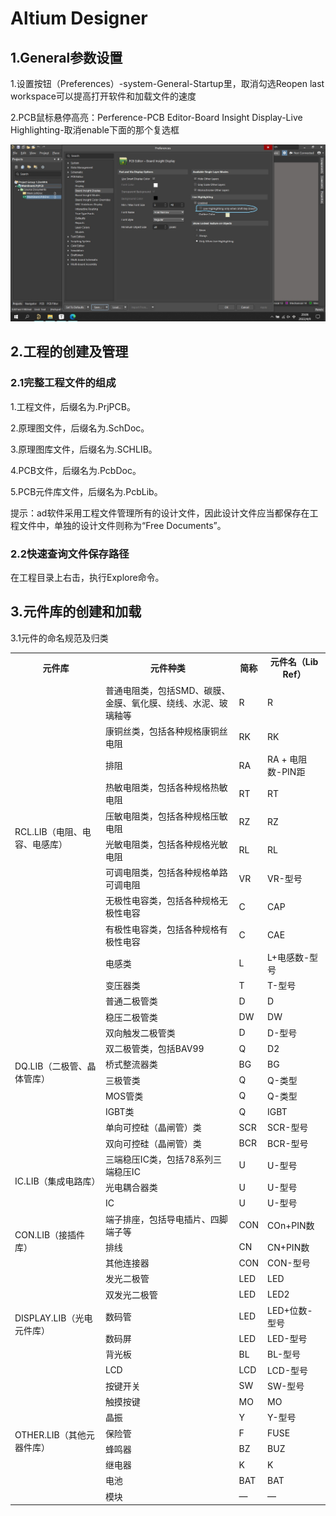 # Altium Designer
## 1.General参数设置

1.设置按钮（Preferences）-system-General-Startup里，取消勾选Reopen last workspace可以提高打开软件和加载文件的速度

2.PCB鼠标悬停高亮：Perference-PCB Editor-Board Insight Display-Live Highlighting-取消enable下面的那个复选框

![image](https://github.com/Code-30/EDA-Learning-Notes/blob/main/Images/PCB%E9%BC%A0%E6%A0%87%E6%82%AC%E5%81%9C%E9%AB%98%E4%BA%AE.jpg)

## 2.工程的创建及管理

### 2.1完整工程文件的组成

1.工程文件，后缀名为.PrjPCB。

2.原理图文件，后缀名为.SchDoc。

3.原理图库文件，后缀名为.SCHLIB。

4.PCB文件，后缀名为.PcbDoc。

5.PCB元件库文件，后缀名为.PcbLib。

提示：ad软件采用工程文件管理所有的设计文件，因此设计文件应当都保存在工程文件中，单独的设计文件则称为“Free Documents”。

### 2.2快速查询文件保存路径

在工程目录上右击，执行Explore命令。

## 3.元件库的创建和加载

3.1元件的命名规范及归类
<table>
	<tr>
	    <th>元件库</th>
	    <th>元件种类</th>
	    <th>简称</th>
        <th>元件名（Lib Ref）</th>
	</tr>
	<tr>
	    <td rowspan="11">RCL.LIB（电阻、电容、电感库）</td>
	    <td>普通电阻类，包括SMD、碳膜、金膜、氧化膜、绕线、水泥、玻璃釉等</td>
	    <td>R</td>
        <td>R</td>
	</tr>
	<tr>
	    <td>康铜丝类，包括各种规格康铜丝电阻</td>
	    <td>RK</td>
        <td>RK</td>
	</tr>
	<tr>
	    <td>排阻</td>
	    <td>RA</td>
        <td>RA + 电阻数-PIN距</td>
	</tr>
	<tr>
	    <td>热敏电阻类，包括各种规格热敏电阻</td>
	    <td>RT</td>
        <td>RT</td>
	</tr>
	<tr>
	    <td>压敏电阻类，包括各种规格压敏电阻</td>
	    <td>RZ</td>
	    <td>RZ</td>
	</tr>
    <tr>
	    <td>光敏电阻类，包括各种规格光敏电阻</td>
	    <td>RL</td>
	    <td>RL</td>
	</tr>
    <tr>
	    <td>可调电阻类，包括各种规格单路可调电阻</td>
	    <td>VR</td>
	    <td>VR-型号</td>
	</tr>
    <tr>
	    <td>无极性电容类，包括各种规格无极性电容</td>
	    <td>C</td>
	    <td>CAP</td>
	</tr>
    <tr>
	    <td>有极性电容类，包括各种规格有极性电容</td>
	    <td>C</td>
	    <td>CAE</td>
	</tr>
    <tr>
	    <td>电感类</td>
	    <td>L</td>
	    <td>L+电感数-型号</td>
	</tr>
    <tr>
	    <td>变压器类</td>
	    <td>T</td>
	    <td>T-型号</td>
	</tr>
    <tr>
	    <td rowspan="10">DQ.LIB（二极管、晶体管库）</td>
	    <td>普通二极管类</td>
	    <td>D</td>
        <td>D</td>
	</tr>
    <tr>
	    <td>稳压二极管类</td>
	    <td>DW</td>
        <td>DW</td>
	</tr>
    <tr>
	    <td>双向触发二极管类</td>
	    <td>D</td>
        <td>D-型号</td>
	</tr>
     <tr>
	    <td>双二极管类，包括BAV99</td>
	    <td>Q</td>
        <td>D2</td>
	</tr>
     <tr>
	    <td>桥式整流器类</td>
	    <td>BG</td>
        <td>BG</td>
	</tr>
     <tr>
	    <td>三极管类</td>
	    <td>Q</td>
        <td>Q-类型</td>
	</tr>
    <tr>
	    <td>MOS管类</td>
	    <td>Q</td>
        <td>Q-类型</td>
	</tr>
    <tr>
	    <td>IGBT类</td>
	    <td>Q</td>
        <td>IGBT</td>
	</tr>
    <tr>
	    <td>单向可控硅（晶闸管）类</td>
	    <td>SCR</td>
        <td>SCR-型号</td>
	</tr>
    <tr>
	    <td>双向可控硅（晶闸管）类</td>
	    <td>BCR</td>
        <td>BCR-型号</td>
	</tr>
    <tr>
	    <td rowspan="3">IC.LIB（集成电路库）</td>
	    <td>三端稳压IC类，包括78系列三端稳压IC</td>
        <td>U</td>
        <td>U-型号</td>
	</tr>
    <tr>
	    <td>光电耦合器类</td>
        <td>U</td>
        <td>U-型号</td>
	</tr>
    <tr>
	    <td>IC</td>
        <td>U</td>
        <td>U-型号</td>
	</tr>
     <tr>
	    <td rowspan="3">CON.LIB（接插件库）</td>
	    <td>端子排座，包括导电插片、四脚端子等</td>
        <td>CON</td>
        <td>COn+PIN数</td>
	</tr>
    <tr>
	    <td>排线</td>
        <td>CN</td>
        <td>CN+PIN数</td>
	</tr>
    <tr>
	    <td>其他连接器</td>
        <td>CON</td>
        <td>CON-型号</td>
	</tr>
    <tr>
	    <td rowspan="6">DISPLAY.LIB（光电元件库）</td>
	    <td>发光二极管</td>
        <td>LED</td>
        <td>LED</td>
	</tr>
    <tr>
	    <td>双发光二极管</td>
        <td>LED</td>
        <td>LED2</td>
	</tr>
    <tr>
	    <td>数码管</td>
        <td>LED</td>
        <td>LED+位数-型号</td>
	</tr>
    <tr>
	    <td>数码屏</td>
        <td>LED</td>
        <td>LED-型号</td>
	</tr>
    <tr>
	    <td>背光板</td>
        <td>BL</td>
        <td>BL-型号</td>
	</tr>
    <tr>
	    <td>LCD</td>
        <td>LCD</td>
        <td>LCD-型号</td>
	</tr>
    <tr>
	    <td rowspan="8">OTHER.LIB（其他元器件库）</td>
	    <td>按键开关</td>
        <td>SW</td>
        <td>SW-型号</td>
	</tr>
     <tr>
	    <td>触摸按键</td>
        <td>MO</td>
        <td>MO</td>
	</tr>
    <tr>
	    <td>晶振</td>
        <td>Y</td>
        <td>Y-型号</td>
	</tr>
     <tr>
	    <td>保险管</td>
        <td>F</td>
        <td>FUSE</td>
	</tr>
     <tr>
	    <td>蜂鸣器</td>
        <td>BZ</td>
        <td>BUZ</td>
	</tr>
     <tr>
	    <td>继电器</td>
        <td>K</td>
        <td>K</td>
	</tr>
     <tr>
	    <td>电池</td>
        <td>BAT</td>
        <td>BAT</td>
	</tr>
     <tr>
	    <td>模块</td>
        <td>—</td>
        <td>—</td>
	</tr>
</table>
